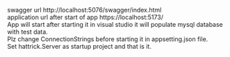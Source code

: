 swagger url http://localhost:5076/swagger/index.html  <br />
application url after start of app https://localhost:5173/  <br />
App will start after starting it in visual studio it will populate mysql database with test data.  <br />
Plz change ConnectionStrings before starting it in appsetting.json file. <br />
Set hattrick.Server as startup project and that is it. <br />
